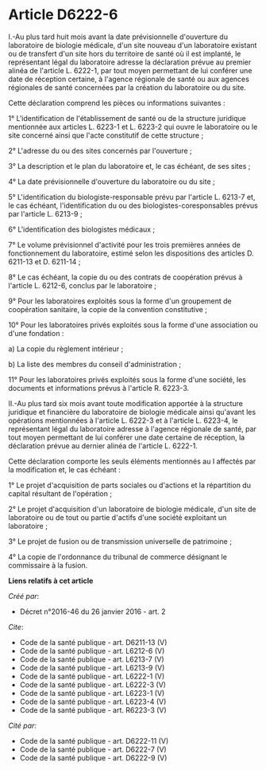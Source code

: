 # Article D6222-6

I.-Au plus tard huit mois avant la date prévisionnelle d'ouverture du laboratoire de biologie médicale, d'un site nouveau
d'un laboratoire existant ou de transfert d'un site hors du territoire de santé où il est implanté, le représentant légal du
laboratoire adresse la déclaration prévue au premier alinéa de l'article L. 6222-1, par tout moyen permettant de lui conférer
une date de réception certaine, à l'agence régionale de santé ou aux agences régionales de santé concernées par la création
du laboratoire ou du site. 

Cette déclaration comprend les pièces ou informations suivantes : 

1° L'identification de l'établissement de santé ou de la structure juridique mentionnée aux articles L. 6223-1 et L. 6223-2
qui ouvre le laboratoire ou le site concerné ainsi que l'acte constitutif de cette structure ; 

2° L'adresse du ou des sites concernés par l'ouverture ; 

3° La description et le plan du laboratoire et, le cas échéant, de ses sites ; 

4° La date prévisionnelle d'ouverture du laboratoire ou du site ; 

5° L'identification du biologiste-responsable prévu par l'article L. 6213-7 et, le cas échéant, l'identification du ou des
biologistes-coresponsables prévus par l'article L. 6213-9 ; 

6° L'identification des biologistes médicaux ; 

7° Le volume prévisionnel d'activité pour les trois premières années de fonctionnement du laboratoire, estimé selon les
dispositions des articles D. 6211-13 et D. 6211-14 ; 

8° Le cas échéant, la copie du ou des contrats de coopération prévus à l'article L. 6212-6, conclus par le laboratoire ; 

9° Pour les laboratoires exploités sous la forme d'un groupement de coopération sanitaire, la copie de la convention
constitutive ; 

10° Pour les laboratoires privés exploités sous la forme d'une association ou d'une fondation : 

a) La copie du règlement intérieur ; 

b) La liste des membres du conseil d'administration ; 

11° Pour les laboratoires privés exploités sous la forme d'une société, les documents et informations prévus à l'article R.
6223-3. 

II.-Au plus tard six mois avant toute modification apportée à la structure juridique et financière du laboratoire de biologie
médicale ainsi qu'avant les opérations mentionnées à l'article L. 6222-3 et à l'article L. 6223-4, le représentant légal du
laboratoire adresse à l'agence régionale de santé, par tout moyen permettant de lui conférer une date certaine de réception,
la déclaration prévue au dernier alinéa de l'article L. 6222-1. 

Cette déclaration comporte les seuls éléments mentionnés au I affectés par la modification et, le cas échéant : 

1° Le projet d'acquisition de parts sociales ou d'actions et la répartition du capital résultant de l'opération ; 

2° Le projet d'acquisition d'un laboratoire de biologie médicale, d'un site de laboratoire ou de tout ou partie d'actifs
d'une société exploitant un laboratoire ; 

3° Le projet de fusion ou de transmission universelle de patrimoine ; 

4° La copie de l'ordonnance du tribunal de commerce désignant le commissaire à la fusion.

**Liens relatifs à cet article**

_Créé par_:

  - Décret n°2016-46 du 26 janvier 2016 - art. 2

_Cite_:

  - Code de la santé publique - art. D6211-13 (V)
  - Code de la santé publique - art. L6212-6 (V)
  - Code de la santé publique - art. L6213-7 (V)
  - Code de la santé publique - art. L6213-9 (V)
  - Code de la santé publique - art. L6222-1 (V)
  - Code de la santé publique - art. L6222-3 (V)
  - Code de la santé publique - art. L6223-1 (V)
  - Code de la santé publique - art. L6223-4 (V)
  - Code de la santé publique - art. R6223-3 (V)

_Cité par_:

  - Code de la santé publique - art. D6222-11 (V)
  - Code de la santé publique - art. D6222-7 (V)
  - Code de la santé publique - art. D6222-9 (V)
